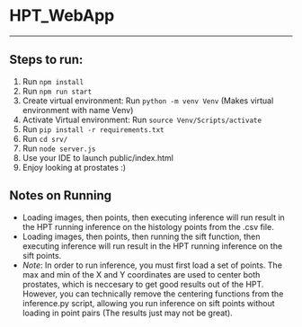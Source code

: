 # HPT_WebApp
---
## Steps to run:
1. Run `npm install`
2. Run `npm run start`
3. Create virtual environment: Run `python -m venv Venv` (Makes virtual environment with name Venv)
4. Activate Virtual environment: Run `source Venv/Scripts/activate`
5. Run `pip install -r requirements.txt`
6. Run `cd srv/`
7. Run `node server.js`
8. Use your IDE to launch public/index.html
9. Enjoy looking at prostates :)

## Notes on Running
- Loading images, then points, then executing inference will run result in the HPT running inference on the histology points from the .csv file.
- Loading images, then points, then running the sift function, then executing inference will run result in the HPT running inference on the sift points.
- *Note*: In order to run inference, you must first load a set of points. The max and min of the X and Y coordinates are used to center both prostates, which is neccesary to get good results out of the HPT. However, you can technically remove the centering functions from the inference.py script, allowing you run inference on sift points without loading in point pairs (The results just may not be great).


